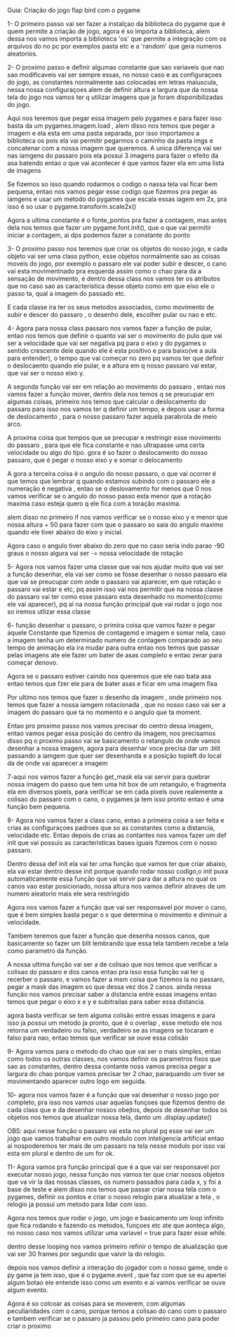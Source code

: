 Guia: Criação do jogo flap bird com o pygame

1- O primeiro passo vai ser fazer a instalçao da biblioteca do pygame que é quem permite a criação de jogo, agora é so importa a biblioteca, alem dessa nos vamos importa a biblioteca 'os' que permite a integração com os arquivos do no pc por exemplos pasta etc e a 'random' que gera numeros aleatorios.

2- O proximo passo e definir algumas constante que sao variaveis que nao sao modificaveis vai ser sempre essas, no nosso caso e as configuraçoes do jogo, as constantes normalmente sao colocadas em letras maiuscula, nessa nossa configuraçoes alem de definir altura e largura que da nossa tela do jogo nos vamos ter q utilizar imagens que ja foram disponibilizadas do jogo.

Aqui nos teremos que pegar essa imagem pelo pygames e para fazer isso basta da um pygames.imagem.load ,  alem disso nos temos que pegar a imagem e ela esta em uma pasta separada, por isso importamos a biblioteca os pois ela vai permitir pegarmos o caminho da pasta imgs e concatenar com a nossa imagem que queremos. A unica diferença vai ser nas iamgens do passaro pois ela possui 3 imagens para fazer o efeito da asa batendo entao o que vai acontecer é que vamos fazer ela em uma lista de imagens

Se fizemos so isso quando rodarmos o codigo o nassa tela vai ficar bem pequena, entao nos vamos pegar esse codigo que fizemos pra pegar as iamgens e usar um metodo do pygames que escala essas iagem em 2x, pra isso é so usar o pygame.transform.scale2x()

Agora a ultima constante é o fonte_pontos pra fazer a contagem, mas antes dela nos temos que fazer um pygame.font.init(), que o que vai permitir iniciar a contagem, ai dps podemos fazer a constante do ponto


3- O proximo passo nos teremos que criar os objetos do nosso jogo, e cada objeto vai ser uma class python, esse objetos normalmente sao as coisas moveis do jogo, por exemplo o passaro ele vai poder subir e descer, o cano vai esta movimentnado pra esquerda assim como o chao para da a sensação de movimento, e dentro dessa class nos vamos ter os atributos que no caso sao as caracteristica desse objeto como em que eixo ele o passo ta, qual a imagem do passado etc.

E cada classe ira ter os seus metodos associados, como movimento de subir e descer do passaro , o desenho dele, escolher pular ou nao e  etc.

4- Agora para nossa class passaro nos vamos fazer a função de pular, entao nos temos que definir o quanto vai ser o movimento do pulo que vai ser a velocidade que vai ser negativa pq para o eixo y do pygames o sentido crescente dele quando ele é esta positivo e para baixo(ve a aula para entender), o tempo que vai começar no zero pq vamos ter que definir o deslocaento quando ele pular, e a altura em q nosso passaro vai estar, que vai ser o nosso eixo y.

A segunda função  vai ser em relação ao movimento do passaro , entao nos vamos fazer a função mover, dentro dela nos temos q se preucupar em algumas coisas, primeiro nos temos que calcular o deslocamento do passaro para isso nos vamos ter q definir um tempo, e depois usar a forma de deslocamento , para o nosso passaro fazer aquela parabrola de meio arco.

A proxima coisa que tempos que se precupar e restringir esse movimento do passaro , para que ele fica constante e nao ultrapasse uma certa velocidade ou algo do tipo. gora é so fazer o deslocamento do nosso passaro, que é pegar o nosso eixo y e somar o delocamento

A gora a terceira coisa é o angulo do nosso passaro, o que vai ocorrer é que temos que lembrar q quando estamos subindo com o passaro ele a numeração é negativa , entao se o deslovamento for menos que 0 nos vamos verificar se o angulo do nosso passo esta menor que a rotação maxima caso esteja quero q ele fica com a toração maxima. 

alem disso no primeiro if nos vamos verificar se o nosso eixo y e menor que nossa altura + 50 para fazer com que o passaro so saia do angulo maximo quando ele tiver abaixo do eixo y inicial.

Agora caso o angulo tiver abaixo do zero que no caso seria indo parao -90 graus o nosso algura vai ser -= nossa velocidade de rotação

5- Agora nos vamos fazer uma classe que vai nos ajudar muito que vai ser a   função desenhar, ela vai ser como se fosse desenhar o nosso passaro ela que vai se preucupar com onde o passaro vai aparecer, em que rotação o passaro vai estar e etc, pq assim isso vai nos permitir que na nossa classe do passaro vai ter como esse passaro esta desenhado no momento(como ele vai aparecer), pq ai na nossa função principal que vai rodar o jogo nos so iremos utlizar essa classe


6- função desenhar o passaro, o primira coisa que vamos fazer e pegar aquele Constante que fizemos de contagemd e imagem e somar nela, caso a imagem tenha um determinado numero de contagem comparado ao seu tempo de animação ela ira mudar para outra entao nos temos que passar pelas imagens ate ele fazer um bater de asas completo e entao zerar para começar denovo.

Agora se o passaro estiver caindo nos queremos que ele nao bata asa entao temos que fzer ele para de bater asas e ficar em uma imagem fixa

Por ultimo nos temos que fazer o desenho da imagem , onde primeiro nos temos que fazer  a nossa iamgem rotacionada , que no nosso caso vai ser a imagem do passaro que ta no momento e o angulo que ta moment.

Entao pro proximo passo nos vamos precisar do centro dessa imagem, entao vamos pegar essa posição do centro da imagem, nos precisamos disso pq o proximo passo vai se basicamento o retangulo de onde vamos desenhar a nossa imagem, agora para desenhar voce precisa dar um .blit passando a iamgem que quer ser desenhanda e a posição topleft do local da de onde vai aparecer a imagem

7-aqui nos vamos fazer a função get_mask ela vai servir para quebrar nossa imagem do passo que tem uma hit box de um retangulo, e fragmenta ela em diversos pixels, para verificar se em cada pixels ouve realemente a colisao do passaro com o cano, o pygames ja tem isso pronto entao é uma função bem pequena.


8- Agora nos vamos fazer a class cano, entao a primeira coisa a ser feita e crias as configuraçoes padroes que so as constantes como a distancia, velocidade etc. Entao depois de crias as contantes nos vamos fazer um def init que vai possuis as caracteristicas bases iguais fizemos com o nosso passaro. 

Dentro dessa def init ela vai ter uma função que vamos ter que criar abaixo, ela vai estar dentro desse init porque quando rodar nosso codigo,o init puxa automaticamente essa função que vai servir para  dar a altura no qual os canos vao estar posicionado, nossa altura nos vamos definir atraves de um numero aleatorio mais ele sera restringido 

Agora nos vamos fazer a função que vai ser responsavel por mover o cano, que é bem simples basta pegar o x que determina o movimento e diminuir a velocidade. 

Tambem teremos que fazer a função que desenha nossos canos, que basicamente so fazer um blit lembrando que essa tela tambem recebe a tela como parametro da função.

A nossa ultima função vai ser a de colisao que nos temos que verificar a colisao do passaro e dos canos entao pra isso essa função vai ter q recerber o passaro, e vamos fazer a msm coisa que fizemos la no passaro, pegar a mask das imagem so que dessa vez dos 2 canos.
ainda nessa função nos vamos precisar saber a distancia entre essas imagens entao temos que pegar o eixo x e y e subitrailas para saber essa distancia.

 agora basta verificar se tem alguma colisão entre essas imagens e para isso ja possui um metodo ja pronto, que é o overlap , esse metodo ele nos retorna um verdadeiro ou falso, verdadeiro se as imagens se tocaram e falso para nao, entao temos que verificar se ouve essa colisão

9- Agora vamos para o metodo do chao que vai ser o mais simples, entao como todos os outras classes, nos vamos definir os parametros fixos que sao as constantes, dentro dessa contante noss vamos precisa pegar a largura do chao porque vamos precisar ter 2 chao, paraquando um tiver se movimentando aparecer outro logo em seguida. 

10- agora nos vamos fazer é a função que vai desenhar o nosso jogo por completo, pra isso nos vamos usar aquelas funçoes que fizemos dentro de cada class que e da desenhar nossos obejtos, depois de desenhar todos os objetos nos temos que atualizar nossa tela, danto um .display.update()

OBS: aqui nesse função o passaro vai esta no plural pq esse vai ser um jogo que vamos trabalhar em outro modulo com inteligencia artificial entao ai nospoderemos ter mais de um passaro na tela nesse modulo por isso vai esta em plural e dentro de um for ok.


11- Agora vamos pra função principal que é a que vai ser responsavel por executar nosso jogo, nessa função nos vamos ter que criar nossos objetos que va vir la das nossas classes, os numero passados para cada x, y foi a base de teste e alem disso nos temos que passar criar nossa tela com o pygames, definir os pontos e criar o nosso relogio para atualizar a tela , o relogio ja possui um metodo para lidar com isso.

Agora nos temos que rodar o jogo, um jogo e basicamento um loop infinito que fica rodando e fazendo os metodos, funçoes etc ate que aonteça algo, no nosso caso nos vamos utilizar uma variavel = true para fazer esse while.

dentro desse looping nos vamos primeiro refinir o tempo de alualização que vai ser 30 frames por segundo que vaivir la do relogio.

depois nos vamos definir a interação do jogador com o nosso game, onde o py game ja tem isso, que é o pygame.event , que faz com que se eu apertei algum botao ele entende isso como um evento e ai vamos verificar se ouve algum evento.

Agora é so colcoar as coisas para se moverem, com algumas peculiaridades com o cano, porque temos a colisao do cano com o passaro e tambem verificar se o passaro ja passou pelo primeiro cano para poder criar o proximo 

